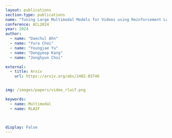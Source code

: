 ```yaml
---
layout: publications
section-type: publications
name: "Tuning Large Multimodal Models for Videos using Reinforcement Learning from AI Feedback"
conference: ACL2024
year: 2024
author:
  - name: "Daechul Ahn"
  - name: "Yura Choi"
  - name: "Youngjae Yu"
  - name: "Dongyeop Kang"
  - name: "Jonghyun Choi"

external:
  - title: Arxiv
    url: https://arxiv.org/abs/2402.03746


img: /images/papers/video_rlaif.png

keywords:
  - name: Multimodal
  - name: RLAIF
  
  

display: False
---
```

